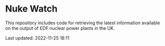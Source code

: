# Nuke Watch

This repository includes code for retrieving the latest information available on the output of EDF nuclear power plants in the UK.

Last updated: 2022-11-25 18:11